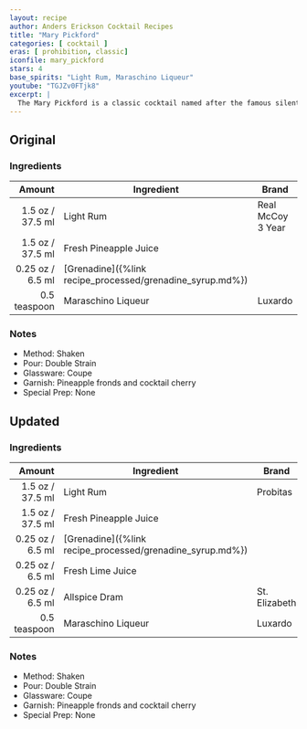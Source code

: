 ```yaml
---
layout: recipe
author: Anders Erickson Cocktail Recipes
title: "Mary Pickford"
categories: [ cocktail ]
eras: [ prohibition, classic]
iconfile: mary_pickford
stars: 4
base_spirits: "Light Rum, Maraschino Liqueur"
youtube: "TGJZv0FTjk8"
excerpt: |
  The Mary Pickford is a classic cocktail named after the famous silent film actress. It is a Prohibition-era cocktail that's made with: white rum, fresh pineapple juice, grenadine, and maraschino liqueur.
---
```


<div class="subrecipe" markdown="1">

## Original

### Ingredients

|       Amount | Ingredient                                      | Brand             |
| -----------: | ----------------------------------------------- | ----------------- |
|       1.5 oz / 37.5 ml | Light Rum                                       | Real McCoy 3 Year |
|       1.5 oz / 37.5 ml | Fresh Pineapple Juice                           |
|      0.25 oz / 6.5 ml | [Grenadine]({%link recipe_processed/grenadine_syrup.md%}) |
| 0.5 teaspoon | Maraschino Liqueur                              | Luxardo           |

### Notes

- Method: Shaken
- Pour: Double Strain
- Glassware: Coupe
- Garnish: Pineapple fronds and cocktail cherry
- Special Prep: None

</div>
<div class="subrecipe" markdown="1">

## Updated

### Ingredients

|       Amount | Ingredient                                      | Brand         |
| -----------: | ----------------------------------------------- | ------------- |
|       1.5 oz / 37.5 ml | Light Rum                                       | Probitas      |
|       1.5 oz / 37.5 ml | Fresh Pineapple Juice                           |
|      0.25 oz / 6.5 ml | [Grenadine]({%link recipe_processed/grenadine_syrup.md%}) |
|      0.25 oz / 6.5 ml | Fresh Lime Juice                                |
|      0.25 oz / 6.5 ml | Allspice Dram                                   | St. Elizabeth |
| 0.5 teaspoon | Maraschino Liqueur                              | Luxardo       |

### Notes

- Method: Shaken
- Pour: Double Strain
- Glassware: Coupe
- Garnish: Pineapple fronds and cocktail cherry
- Special Prep: None

</div>
